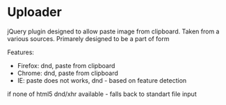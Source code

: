 # Uploader
jQuery plugin designed to allow paste image from clipboard.
Taken from a various sources.
Primarely designed to be a part of form

Features:
- Firefox: dnd, paste from clipboard
- Chrome: dnd, paste from clipboard
- IE: paste does not works, dnd - based on feature detection

if none of html5 dnd/xhr available - falls back to standart file input